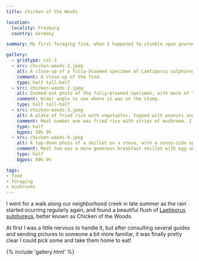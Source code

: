 ```yaml
---
title: Chicken of the Woods

location:
  locality: Freiburg
  country: Germany

summary: My first foraging find, when I happened to stumble upon gourmet mushrooms right in my own neighborhood.

gallery:
  - gridtype: col-3
  - src: chicken-woods-1.jpeg
    alt: A close-up of a fully-bloomed specimen of Laetiporus sulphureus featuring about 10 layers, all emerging from the bottom end of an overturned tree.
    comment: A close-up of the find.
    type: half tall-half
  - src: chicken-woods-2.jpeg
    alt: Zoomed-out photo of the fully-bloomed specimen, with more of the tree visible to demonstrate how it was found amongst the wood.
    comment: Wider angle to see where it was on the stump.
    type: half tall-half
  - src: chicken-woods-3.jpeg
    alt: A plate of fried rice with vegetables, topped with peanuts and red sriracha sauce.
    comment: Meal number one was fried rice with strips of mushroom. I cautiously tried just a few strips, in case I'd made a mistake in identifying them.
    type: half
    bgpos: 50% 0%
  - src: chicken-woods-4.jpeg
    alt: A top-down photo of a skillet on a stove, with a sunny-side up egg, strips of orange mushroom being cooked, and some hash browns being fried.
    comment: Meal two was a more generous breakfast skillet with egg and sweet potato hash.
    type: half
    bgpos: 50% 0%

tags:
- food
- foraging
- mushrooms
---
```


I went for a walk along our neighborhood creek in late summer as the rain started ocurring regularly again, and found a beautiful flush of [Laetiporus sulphureus](https://en.wikipedia.org/wiki/Laetiporus), better known as Chicken of the Woods.

At first I was a little nervous to handle it, but after consulting several guides and sending pictures to someone a bit more familiar, it was finally pretty clear I could pick some and take them home to eat!

{% include 'gallery.html' %}
